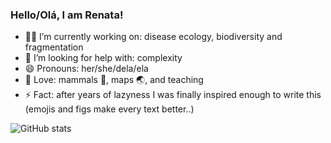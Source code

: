 ### Hello/Olá, I am Renata!

* 👩‍💻 I’m currently working on: disease ecology, biodiversity and fragmentation
* 🤯 I’m looking for help with: complexity
* 😄 Pronouns: her/she/dela/ela
* 💓 Love: mammals 🦇, maps 🌏, and teaching
* ⚡ Fact: after years of lazyness I was finally inspired enough to write this (emojis and figs make every text better..)

![GitHub stats](https://github-readme-stats.vercel.app/api?username=renatamuy&show_icons=true&theme=omni)
